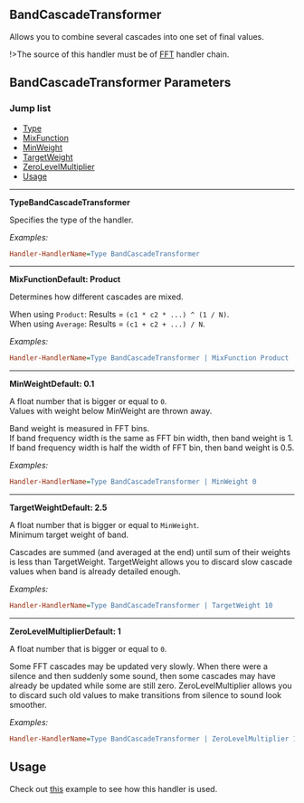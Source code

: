 ## BandCascadeTransformer

Allows you to combine several cascades into one set of final values.

!>The source of this handler must be of [FFT](/docs/handler-types/fft/fft.md) handler chain.

## BandCascadeTransformer Parameters

### Jump list

- [Type](#type)
- [MixFunction](#mix-function)
- [MinWeight](#min-weight)
- [TargetWeight](#target-weight)
- [ZeroLevelMultiplier](#zero-level-multiplier)
- [Usage](#usage)

---

<p id="type" class="p-title"><b>Type</b><b>BandCascadeTransformer</b></p>

Specifies the type of the handler.

_Examples:_

```ini
Handler-HandlerName=Type BandCascadeTransformer
```

---

<p id="mix-function" class="p-title"><b>MixFunction</b><b>Default: Product</b></p>

Determines how different cascades are mixed.

When using `Product`: Results = `(c1 * c2 * ...) ^ (1 / N)`.<br/>
When using `Average`: Results = `(c1 + c2 + ...) / N`.

_Examples:_

```ini
Handler-HandlerName=Type BandCascadeTransformer | MixFunction Product
```

---

<p id="min-weight" class="p-title"><b>MinWeight</b><b>Default: 0.1</b></p>

A float number that is bigger or equal to `0`.<br>
Values with weight below MinWeight are thrown away.

Band weight is measured in FFT bins.<br/>
If band frequency width is the same as FFT bin width, then band weight is 1.<br/>
If band frequency width is half the width of FFT bin, then band weight is 0.5.

_Examples:_

```ini
Handler-HandlerName=Type BandCascadeTransformer | MinWeight 0
```

---

<p id="target-weight" class="p-title"><b>TargetWeight</b><b>Default: 2.5</b></p>

A float number that is bigger or equal to `MinWeight`.<br>
Minimum target weight of band.

Cascades are summed (and averaged at the end) until sum of their weights is less than TargetWeight. TargetWeight allows you to discard slow cascade values when band is already detailed enough.

_Examples:_

```ini
Handler-HandlerName=Type BandCascadeTransformer | TargetWeight 10
```

---

<p id="zero-level-multiplier" class="p-title"><b>ZeroLevelMultiplier</b><b>Default: 1</b></p>

A float number that is bigger or equal to `0`.<br>

Some FFT cascades may be updated very slowly. When there were a silence and then suddenly some sound, then some cascades may have already be updated while some are still zero. ZeroLevelMultiplier allows you to discard such old values to make transitions from silence to sound look smoother.

_Examples:_

```ini
Handler-HandlerName=Type BandCascadeTransformer | ZeroLevelMultiplier 1
```

## Usage

Check out [this](/docs/usage-examples/fft-spectrum.md) example to see how this handler is used.
